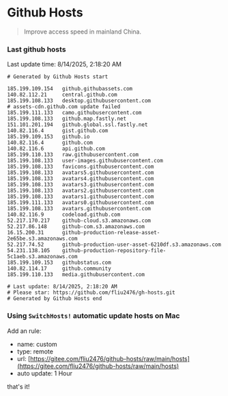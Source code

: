 # Github Hosts

> Improve access speed in mainland China.

### Last github hosts

Last update time: 8/14/2025, 2:18:20 AM

```base
# Generated by Github Hosts start 

185.199.109.154   github.githubassets.com
140.82.112.21     central.github.com
185.199.108.133   desktop.githubusercontent.com
# assets-cdn.github.com update failed
185.199.111.133   camo.githubusercontent.com
185.199.108.133   github.map.fastly.net
151.101.201.194   github.global.ssl.fastly.net
140.82.116.4      gist.github.com
185.199.109.153   github.io
140.82.116.4      github.com
140.82.116.6      api.github.com
185.199.110.133   raw.githubusercontent.com
185.199.108.133   user-images.githubusercontent.com
185.199.108.133   favicons.githubusercontent.com
185.199.108.133   avatars5.githubusercontent.com
185.199.108.133   avatars4.githubusercontent.com
185.199.108.133   avatars3.githubusercontent.com
185.199.108.133   avatars2.githubusercontent.com
185.199.108.133   avatars1.githubusercontent.com
185.199.111.133   avatars0.githubusercontent.com
185.199.108.133   avatars.githubusercontent.com
140.82.116.9      codeload.github.com
52.217.170.217    github-cloud.s3.amazonaws.com
52.217.86.148     github-com.s3.amazonaws.com
16.15.200.31      github-production-release-asset-2e65be.s3.amazonaws.com
52.217.74.52      github-production-user-asset-6210df.s3.amazonaws.com
54.231.138.105    github-production-repository-file-5c1aeb.s3.amazonaws.com
185.199.109.153   githubstatus.com
140.82.114.17     github.community
185.199.110.133   media.githubusercontent.com

# Last update: 8/14/2025, 2:18:20 AM
# Please star: https://github.com/fliu2476/gh-hosts.git
# Generated by Github Hosts end
```

### Using `SwitchHosts!` automatic update hosts on Mac
Add an rule:
- name: custom
- type: remote
- url: [https://gitee.com/fliu2476/github-hosts/raw/main/hosts](https://gitee.com/fliu2476/github-hosts/raw/main/hosts)
- auto update: 1 Hour

that's it!

